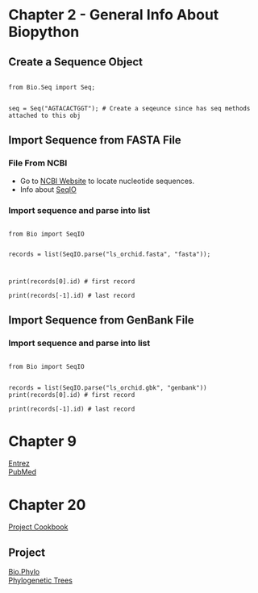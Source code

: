 # Chapter 2 - General Info About Biopython

## Create a Sequence Object
<code>
from Bio.Seq import Seq;

seq = Seq("AGTACACTGGT"); # Create a seqeunce since has seq methods attached to this obj
</code>

## Import Sequence from FASTA File

### File From NCBI
- Go to <a href="https://www.ncbi.nlm.nih.gov/nuccore/">NCBI Website</a> to locate nucleotide sequences.
- Info about <a href="https://biopython.org/wiki/SeqIO">SeqIO</a>
### Import sequence and parse into list
<code>
from Bio import SeqIO     

records = list(SeqIO.parse("ls_orchid.fasta", "fasta"));

print(records[0].id)  # first record  
print(records[-1].id)  # last record
</code>

## Import Sequence from GenBank File

### Import sequence and parse into list
<code>
from Bio import SeqIO     

records = list(SeqIO.parse("ls_orchid.gbk", "genbank"))
print(records[0].id)  # first record  
print(records[-1].id)  # last record
</code>




# Chapter 9 
<a href="https://www.ncbi.nlm.nih.gov/Web/Search/entrezfs.html">Entrez</a></br>
<a href="https://pubmed.ncbi.nlm.nih.gov/">PubMed</a>

# Chapter 20
<a href="https://biopython.org/wiki/Category:Cookbook">Project Cookbook</a>

## Project
<a href="https://biopython.org/wiki/Phylo_cookbook">Bio.Phylo</a></br>
<a href="https://biopython.org/wiki/Phylo">Phylogenetic Trees</a>



